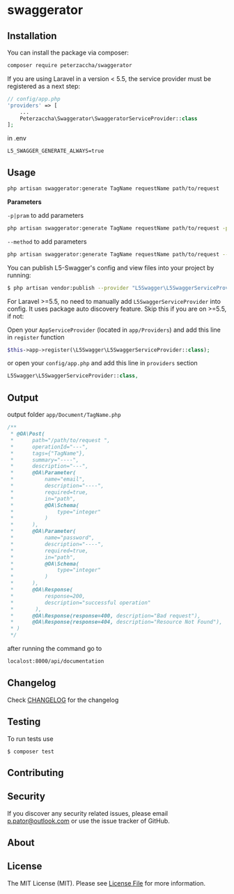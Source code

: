 swaggerator
===

Installation
---
You can install the package via composer:

```bash
composer require peterzaccha/swaggerator
```

If you are using Laravel in a version < 5.5, the service provider must be registered as a next step:

```php
// config/app.php
'providers' => [
    ...
    Peterzaccha\Swaggerator\SwaggeratorServiceProvider::class
];
```

in .env

```dotenv
L5_SWAGGER_GENERATE_ALWAYS=true
```

Usage
---
```bash
php artisan swaggerator:generate TagName requestName path/to/request
```

**Parameters**

`-p|pram` to add parameters
```bash
php artisan swaggerator:generate TagName requestName path/to/request -pmail --pram=password

```

`--method` to add parameters
```bash
php artisan swaggerator:generate TagName requestName path/to/request --method=Get

```

You can publish L5-Swagger's config and view files into your project by running:

```bash
$ php artisan vendor:publish --provider "L5Swagger\L5SwaggerServiceProvider"
```

For Laravel >=5.5, no need to manually add `L5SwaggerServiceProvider` into config. It uses package auto discovery feature. Skip this if you are on >=5.5, if not:

Open your `AppServiceProvider` (located in `app/Providers`) and add this line in `register` function
```php
$this->app->register(\L5Swagger\L5SwaggerServiceProvider::class);
```
or open your `config/app.php` and add this line in `providers` section
```php
L5Swagger\L5SwaggerServiceProvider::class,
```

Output
---
output folder  `app/Document/TagName.php`
```php
/**
 * @OA\Post(
 *      path="/path/to/request ",
 *      operationId="---",
 *      tags={"TagName"},
 *      summary="----",
 *      description="---",
 *      @OA\Parameter(
 *          name="email",
 *          description="----",
 *          required=true,
 *          in="path",
 *          @OA\Schema(
 *              type="integer"
 *          )
 *      ),
 *      @OA\Parameter(
 *          name="password",
 *          description="----",
 *          required=true,
 *          in="path",
 *          @OA\Schema(
 *              type="integer"
 *          )
 *      ),
 *      @OA\Response(
 *          response=200,
 *          description="successful operation"
 *       ),
 *      @OA\Response(response=400, description="Bad request"),
 *      @OA\Response(response=404, description="Resource Not Found"),
 * )
 */
```

after running the command go to 
```bash
localost:8000/api/documentation
```


Changelog
---
Check [CHANGELOG](CHANGELOG.md) for the changelog

Testing
---
To run tests use

    $ composer test

Contributing
---


Security
---
If you discover any security related issues, please email p.pator@outlook.com or use the issue tracker of GitHub.

About
---

License
---
The MIT License (MIT). Please see [License File](LICENSE) for more information.